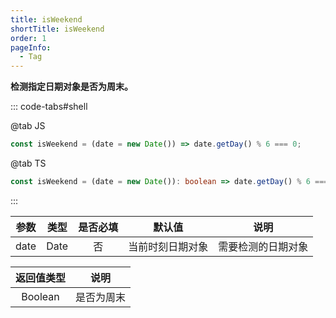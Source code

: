 ```yaml
---
title: isWeekend
shortTitle: isWeekend
order: 1
pageInfo:
  - Tag
---
```


**检测指定日期对象是否为周末。**

::: code-tabs#shell

@tab JS
```javascript
const isWeekend = (date = new Date()) => date.getDay() % 6 === 0;
```

@tab TS
```typescript
const isWeekend = (date = new Date()): boolean => date.getDay() % 6 === 0;
```

:::

| 参数 | 类型 | 是否必填 | 默认值 | 说明 |
| :---: | :---: | :---: | :---: | :---: |
| date | Date | 否 | 当前时刻日期对象 | 需要检测的日期对象 |

| 返回值类型 | 说明 |
| :---: | :---: |
| Boolean | 是否为周末 |


